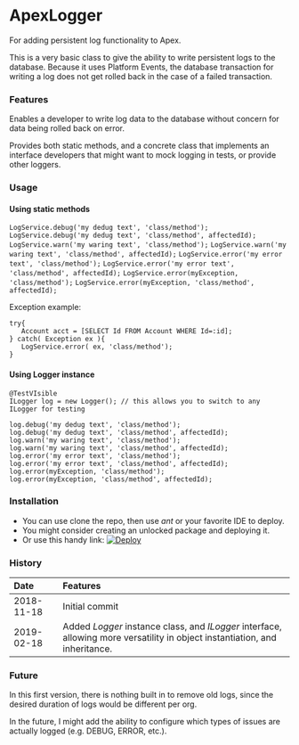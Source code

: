 # ApexLogger
For adding persistent log functionality to Apex.

This is a very basic class to give the ability to write persistent logs to the 
database. Because it uses Platform Events, the database transaction for writing a 
log does not get rolled back in the case of a failed transaction.

### Features

Enables a developer to write log data to the database without concern for data
being rolled back on error.

Provides both static methods, and a concrete class that implements an interface 
developers that might want to mock logging in tests, or provide other loggers.

### Usage
#### Using static methods
`LogService.debug('my dedug text', 'class/method');` 
`LogService.debug('my dedug text', 'class/method', affectedId);` 
`LogService.warn('my waring text', 'class/method');` 
`LogService.warn('my waring text', 'class/method', affectedId);` 
`LogService.error('my error text', 'class/method');`
`LogService.error('my error text', 'class/method', affectedId);` 
`LogService.error(myException, 'class/method');` 
`LogService.error(myException, 'class/method', affectedId);` 

Exception example:

    try{
       Account acct = [SELECT Id FROM Account WHERE Id=:id];
    } catch( Exception ex ){
       LogService.error( ex, 'class/method');
    }

#### Using Logger instance
    @TestVIsible
    ILogger log = new Logger(); // this allows you to switch to any ILogger for testing
    
    log.debug('my dedug text', 'class/method');  
    log.debug('my dedug text', 'class/method', affectedId);
    log.warn('my waring text', 'class/method');
    log.warn('my waring text', 'class/method', affectedId);
    log.error('my error text', 'class/method');
    log.error('my error text', 'class/method', affectedId);
    log.error(myException, 'class/method');
    log.error(myException, 'class/method', affectedId);

### Installation

* You can use clone the repo, then use _ant_ or your favorite IDE to deploy.  
* You might consider creating an unlocked package and deploying it.  
* Or use this handy link: 
[![Deploy](https://raw.githubusercontent.com/afawcett/githubsfdeploy/master/src/main/webapp/resources/img/deploy.png)](https://githubsfdeploy.herokuapp.com/app/githubdeploy/mlockett/ApexLogger)

### History
| Date       |Features |  
| :-------- | :--- |  
| 2018-11-18 | Initial commit  |  
| 2019-02-18 | Added _Logger_ instance class, and _ILogger_ interface, allowing more versatility in object instantiation, and inheritance. |

### Future  
In this first version, there is nothing built in to remove old logs, since 
the desired duration of logs would be different per org.

In the future, I might add the ability to configure which types of issues 
are actually logged (e.g. DEBUG, ERROR, etc.).
